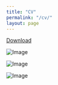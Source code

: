 ```yaml
---
title: "CV"
permalink: "/cv/"
layout: page
---
```


[Download](https://github.com/user-attachments/files/22737191/CV.pdf)

![Image](https://github.com/user-attachments/assets/550f29fd-2da2-4b7c-83e2-cac81524b4b8)

![Image](https://github.com/user-attachments/assets/ac7e2389-f3ed-4345-aa54-53b3ba0aa0b3)

![Image](https://github.com/user-attachments/assets/29c52894-d971-4382-ac0f-6123d32d96b3)

